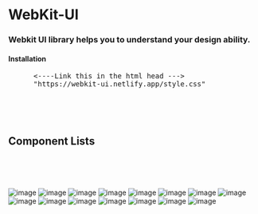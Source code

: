 # WebKit-UI

### Webkit UI library helps you to understand your design ability.

#### Installation

<pre>
      <----Link this in the html head --->
      "https://webkit-ui.netlify.app/style.css"

       
    
    
</pre>

## Component Lists

<br>
<br>
<br>

![image](https://user-images.githubusercontent.com/46194436/154914223-a7af1c21-f1af-4ad3-85f2-00787a2588ac.png)
![image](https://user-images.githubusercontent.com/46194436/154914184-037d83bf-c036-4192-8e51-cdf9d62e6765.png)
![image](https://user-images.githubusercontent.com/46194436/154914138-34dfeb19-c2fa-48e6-b173-d1a6c58d817c.png)
![image](https://user-images.githubusercontent.com/46194436/154914078-944c6a6d-4bde-4750-8825-f5b0c6b3c5da.png)
![image](https://user-images.githubusercontent.com/46194436/154913954-4d4bc9d2-6495-427a-8f41-1f4a5ab340b4.png)
![image](https://user-images.githubusercontent.com/46194436/154914271-a43ec248-d86f-45a2-9601-c5efde57f6d3.png)
![image](https://user-images.githubusercontent.com/46194436/154914404-31e3dc16-1ed3-46cc-a095-24bcfbe76826.png)
![image](https://user-images.githubusercontent.com/46194436/154914446-fe3dcd65-4a4c-4be1-ab47-9982634d28dd.png)
![image](https://user-images.githubusercontent.com/46194436/154914485-ffaef9cb-fb02-4a07-806b-7b6662675889.png)
![image](https://user-images.githubusercontent.com/46194436/154914523-8930d18b-164a-4679-acb0-96ad268c6172.png)
![image](https://user-images.githubusercontent.com/46194436/154914560-d5f6cc55-5848-4977-9859-46d4a4546f20.png)
![image](https://user-images.githubusercontent.com/46194436/154914604-812d19a6-946c-4192-ad26-6a65733e6a35.png)
![image](https://user-images.githubusercontent.com/46194436/154914641-a3ae15b3-6c56-4b19-8118-aff976c7c561.png)
![image](https://user-images.githubusercontent.com/46194436/154914684-43c700f6-5dad-4a01-b609-ca3eb18c448d.png)
![image](https://user-images.githubusercontent.com/46194436/154914720-69445e18-bc0a-4762-b5d3-910379cbb082.png)
